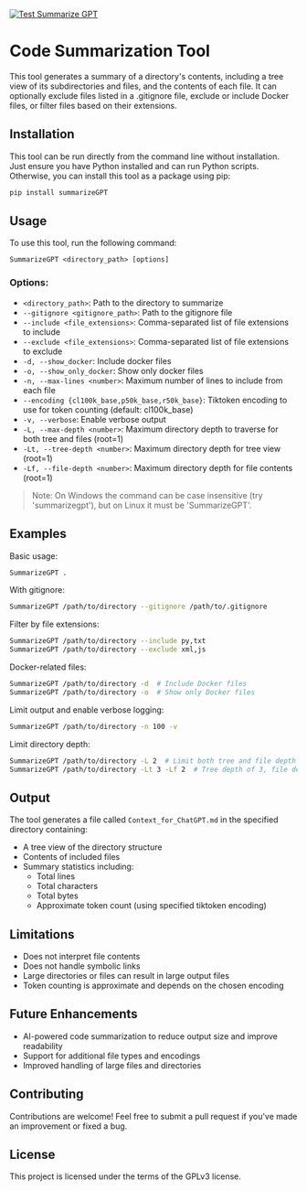 [![Test Summarize GPT](https://github.com/Maralai/SummarizeGPT/actions/workflows/python-app.yml/badge.svg)](https://github.com/Maralai/SummarizeGPT/actions/workflows/python-app.yml)

# Code Summarization Tool
This tool generates a summary of a directory's contents, including a tree view of its subdirectories and files, and the contents of each file. It can optionally exclude files listed in a .gitignore file, exclude or include Docker files, or filter files based on their extensions.

## Installation
This tool can be run directly from the command line without installation. Just ensure you have Python installed and can run Python scripts.
Otherwise, you can install this tool as a package using pip:
```bash
pip install summarizeGPT
```

## Usage
To use this tool, run the following command:
```
SummarizeGPT <directory_path> [options]
```

### Options:
* `<directory_path>`: Path to the directory to summarize
* `--gitignore <gitignore_path>`: Path to the gitignore file
* `--include <file_extensions>`: Comma-separated list of file extensions to include
* `--exclude <file_extensions>`: Comma-separated list of file extensions to exclude
* `-d, --show_docker`: Include docker files
* `-o, --show_only_docker`: Show only docker files
* `-n, --max-lines <number>`: Maximum number of lines to include from each file
* `--encoding {cl100k_base,p50k_base,r50k_base}`: Tiktoken encoding to use for token counting (default: cl100k_base)
* `-v, --verbose`: Enable verbose output
* `-L, --max-depth <number>`: Maximum directory depth to traverse for both tree and files (root=1)
* `-Lt, --tree-depth <number>`: Maximum directory depth for tree view (root=1)
* `-Lf, --file-depth <number>`: Maximum directory depth for file contents (root=1)

> Note: On Windows the command can be case insensitive (try 'summarizegpt'), but on Linux it must be 'SummarizeGPT'.

## Examples
Basic usage:
```bash
SummarizeGPT .
```

With gitignore:
```bash
SummarizeGPT /path/to/directory --gitignore /path/to/.gitignore
```

Filter by file extensions:
```bash
SummarizeGPT /path/to/directory --include py,txt
SummarizeGPT /path/to/directory --exclude xml,js
```

Docker-related files:
```bash
SummarizeGPT /path/to/directory -d  # Include Docker files
SummarizeGPT /path/to/directory -o  # Show only Docker files
```

Limit output and enable verbose logging:
```bash
SummarizeGPT /path/to/directory -n 100 -v
```

Limit directory depth:
```bash
SummarizeGPT /path/to/directory -L 2  # Limit both tree and file depth to 2 levels
SummarizeGPT /path/to/directory -Lt 3 -Lf 2  # Tree depth of 3, file depth of 2
```

## Output
The tool generates a file called `Context_for_ChatGPT.md` in the specified directory containing:
- A tree view of the directory structure
- Contents of included files
- Summary statistics including:
  - Total lines
  - Total characters
  - Total bytes
  - Approximate token count (using specified tiktoken encoding)

## Limitations
- Does not interpret file contents
- Does not handle symbolic links
- Large directories or files can result in large output files
- Token counting is approximate and depends on the chosen encoding

## Future Enhancements
- AI-powered code summarization to reduce output size and improve readability
- Support for additional file types and encodings
- Improved handling of large files and directories

## Contributing
Contributions are welcome! Feel free to submit a pull request if you've made an improvement or fixed a bug.

## License
This project is licensed under the terms of the GPLv3 license.